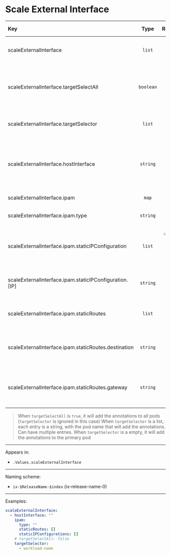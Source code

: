 # Scale External Interface

| Key                                                    |   Type    |            Required             | Helm Template | Default | Description                                                                     |
| :----------------------------------------------------- | :-------: | :-----------------------------: | :-----------: | :-----: | :------------------------------------------------------------------------------ |
| scaleExternalInterface                                 |  `list`   |               ❌                |      ❌       |  `[]`   | Define the external interfaces as list                                          |
| scaleExternalInterface.targetSelectAll                 | `boolean` |               ❌                |      ❌       | `false` | Whether to add the annotation for this external interface to all workloads      |
| scaleExternalInterface.targetSelector                  |  `list`   |               ❌                |      ❌       |  `[]`   | Which workloads to add the annotations                                          |
| scaleExternalInterface.hostInterface                   | `string`  |               ✅                |      ❌       |  `""`   | Define the hostInterface, (options in GUI populated from Middleware references) |
| scaleExternalInterface.ipam                            |  `map`   |               ✅                |      ❌       |  `{}`   | Define the ipam                                                                 |
| scaleExternalInterface.ipam.type                       | `string`  |               ✅                |      ❌       |  `""`   | Define the ipam type (dchp, static)                                             |
| scaleExternalInterface.ipam.staticIPConfiguration      |  `list`   | ✅ (Only when static ipam type) |      ❌       |  `[]`   | Define static IP Configuration (Only with static ipam type)                     |
| scaleExternalInterface.ipam.staticIPConfiguration.[IP] | `string`  |               ✅                |      ❌       |  `""`   | Define the static IP (Only with static ipam type)                               |
| scaleExternalInterface.ipam.staticRoutes               |  `list`   |               ❌                |      ❌       |  `[]`   | Define static routes (Only with static ipam type)                               |
| scaleExternalInterface.ipam.staticRoutes.destination   | `string`  |               ✅                |      ❌       |  `""`   | Define the static destination (Only with static ipam type)                      |
| scaleExternalInterface.ipam.staticRoutes.gateway       | `string`  |               ✅                |      ❌       |  `""`   | Define the static gateway (Only with static ipam type)                          |

> When `targetSelectAll` is `true`, it will add the annotations to all pods (`targetSelector` is ignored in this case)
> When `targetSelector` is a list, each entry is a string, with the pod name that will add the annotations. Can have multiple entries.
> When `targetSelector` is a empty, it will add the annotations to the primary pod

---

Appears in:

- `.Values.scaleExternalInterface`

---

Naming scheme:

- `ix-$ReleaseName-$index` (ix-release-name-0)

---

Examples:

```yaml
scaleExternalInterface:
  - hostInterface: ""
    ipam:
      type: ""
      staticRoutes: []
      staticIPConfigurations: []
    # targetSelectAll: false
    targetSelector:
      - workload-name
```
